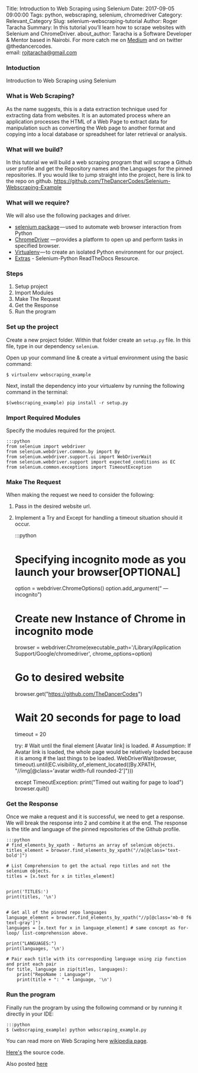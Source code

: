 Title: Introduction to Web Scraping using Selenium
Date: 2017-09-05 09:00:00
Tags: python, webscraping, selenium, chromedriver
Category: Relevant_Category
Slug: selenium-webscraping-tutorial
Author: Roger Taracha
Summary: In this tutorial you’ll learn how to scrape websites with Selenium and ChromeDriver.
about_author: Taracha is a Software Developer & Mentor based in Nairobi. For more catch me on [Medium](https://medium.com/@NabweraTaracha) and on twitter @thedancercodes.  
email: rojtaracha@gmail.com


### Intoduction
Introduction to Web Scraping using Selenium

### What is Web Scraping?
As the name suggests, this is a data extraction technique used for extracting data from websites. It is an automated process where an application processes the HTML of a Web Page to extract data for manipulation such as converting the Web page to another format and copying into a local database or spreadsheet for later retrieval or analysis.

### What will we build?
In this tutorial we will build a web scraping program that will scrape a Github user profile and get the Repository names and the Languages for the pinned repositories.
If you would like to jump straight into the project, here is link to the repo on github.
https://github.com/TheDancerCodes/Selenium-Webscraping-Example

### What will we require?
We will also use the following packages and driver.
* [selenium package](https://pypi.python.org/pypi/selenium) — used to automate web browser interaction from Python
* [ChromeDriver](https://sites.google.com/a/chromium.org/chromedriver/downloads) — provides a platform to open up and perform tasks in specified browser.
* [Virtualenv](https://virtualenv.pypa.io/en/stable/) — to create an isolated Python environment for our project.
* [Extras](http://selenium-python.readthedocs.io/) - Selenium-Python ReadTheDocs Resource.

### Steps
1. Setup project
2. Import Modules
3. Make The Request
4. Get the Response
5. Run the program


### Set up the project
Create a new project folder. Within that folder create an `setup.py` file.
In this file, type in our dependency `selenium`.

Open up your command line & create a virtual environment using the basic command:

`$ virtualenv webscraping_example`

Next, install the dependency into your virtualenv by running the following command in the terminal:

`$(webscraping_example) pip install -r setup.py`


### Import Required Modules
Specify the modules required for the project.


    :::python
    from selenium import webdriver
    from selenium.webdriver.common.by import By
    from selenium.webdriver.support.ui import WebDriverWait
    from selenium.webdriver.support import expected_conditions as EC
    from selenium.common.exceptions import TimeoutException


### Make The Request
When making the request we need to consider the following:
1. Pass in the desired website url.
2. Implement a Try and Except for handling a timeout situation should it occur.


    :::python
    # Specifying incognito mode as you launch your browser[OPTIONAL]
    option = webdriver.ChromeOptions()
    option.add_argument(“ — incognito”)

    # Create new Instance of Chrome in incognito mode
    browser = webdriver.Chrome(executable_path='/Library/Application Support/Google/chromedriver', chrome_options=option)

    # Go to desired website
    browser.get("https://github.com/TheDancerCodes")

    # Wait 20 seconds for page to load
    timeout = 20

    try:
        # Wait until the final element [Avatar link] is loaded.
        # Assumption: If Avatar link is loaded, the whole page would be relatively loaded because it is among
        # the last things to be loaded.
        WebDriverWait(browser, timeout).until(EC.visibility_of_element_located((By.XPATH, "//img[@class='avatar width-full rounded-2']")))

    except TimeoutException:
        print("Timed out waiting for page to load")
        browser.quit()


### Get the Response
Once we make a request and it is successful, we need to get a response.
We will break the response into 2 and combine it at the end.
The response is the title and language of the pinned repositories of the Github profile.


    :::python
    # find_elements_by_xpath - Returns an array of selenium objects.
    titles_element = browser.find_elements_by_xpath("//a[@class='text-bold']")

    # List Comprehension to get the actual repo titles and not the selenium objects.
    titles = [x.text for x in titles_element]


    print('TITLES:')
    print(titles, '\n')


    # Get all of the pinned repo languages
    language_element = browser.find_elements_by_xpath("//p[@class='mb-0 f6 text-gray']")
    languages = [x.text for x in language_element] # same concept as for-loop/ list-comprehension above.

    print("LANGUAGES:")
    print(languages, '\n')

    # Pair each title with its corresponding language using zip function and print each pair
    for title, language in zip(titles, languages):
        print("RepoName : Language")
        print(title + ": " + language, '\n')


### Run the program
Finally run the program by using the following command or by running it directly in your IDE:


    :::python
    $ (webscraping_example) python webscraping_example.py


You can read more on Web Scraping here
[wikipedia page](https://en.wikipedia.org/wiki/Web_scraping).

[Here's](https://github.com/TheDancerCodes/Selenium-Webscraping-Example) the source code.

Also posted [here](https://medium.com/@NabweraTaracha/introduction-to-web-scraping-using-selenium-7ec377a8cf72)
